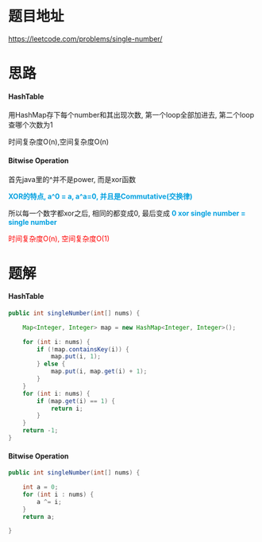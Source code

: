 # 题目地址

https://leetcode.com/problems/single-number/



# 思路

#### HashTable

用HashMap存下每个number和其出现次数, 第一个loop全部加进去, 第二个loop查哪个次数为1

时间复杂度O(n),空间复杂度O(n)

#### Bitwise Operation

首先java里的^并不是power, 而是xor函数

<font color = grape>**XOR的特点, a^0 = a, a^a=0, 并且是Commutative(交换律)**</font>

所以每一个数字都xor之后, 相同的都变成0, 最后变成 <font color = grape>**0 xor single number = single number**</font>

<font color = red>时间复杂度O(n), 空间复杂度O(1)</font> 



# 题解

#### HashTable

```java
public int singleNumber(int[] nums) {

    Map<Integer, Integer> map = new HashMap<Integer, Integer>();

    for (int i: nums) {
        if (!map.containsKey(i)) {
            map.put(i, 1);
        } else {
            map.put(i, map.get(i) + 1);
        }
    }
    for (int i: nums) {
        if (map.get(i) == 1) {
            return i;
        }
    }
    return -1;
}
```

#### Bitwise Operation

```java
public int singleNumber(int[] nums) {

    int a = 0;
    for (int i : nums) {
        a ^= i;
    }
    return a;

}
```

